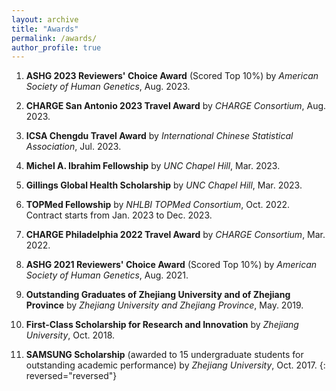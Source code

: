 ```yaml
---
layout: archive
title: "Awards"
permalink: /awards/
author_profile: true
---
```


1. **ASHG 2023 Reviewers' Choice Award** (Scored Top 10%) by *American Society of Human Genetics*, Aug. 2023.  

1. **CHARGE San Antonio 2023 Travel Award** by *CHARGE Consortium*, Aug. 2023.

1. **ICSA Chengdu Travel Award** by *International Chinese Statistical Association*, Jul. 2023.

1. **Michel A. Ibrahim Fellowship** by *UNC Chapel Hill*, Mar. 2023.

1. **Gillings Global Health Scholarship** by *UNC Chapel Hill*, Mar. 2023.

1. **TOPMed Fellowship** by *NHLBI TOPMed Consortium*, Oct. 2022. Contract starts from Jan. 2023 to Dec. 2023.

1. **CHARGE Philadelphia 2022 Travel Award** by *CHARGE Consortium*, Mar. 2022.

1. **ASHG 2021 Reviewers' Choice Award** (Scored Top 10%) by *American Society of Human Genetics*, Aug. 2021.

1. **Outstanding Graduates of Zhejiang University and of Zhejiang Province** by *Zhejiang University and Zhejiang Province*, May. 2019.

1. **First-Class Scholarship for Research and Innovation** by *Zhejiang University*, Oct. 2018.

1. **SAMSUNG Scholarship** (awarded to 15 undergraduate students for outstanding academic performance) by *Zhejiang University*, Oct. 2017.
{: reversed="reversed"}

